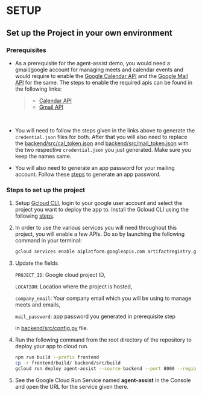 # SETUP

## Set up the Project in your own environment

### Prerequisites

- As a prerequisite for the agent-assist demo, you would need a gmail/google account for managing meets and calendar events and would require to enable the [Google Calendar API](https://developers.google.com/calendar/api/guides/overview) and the [Google Mail API](https://developers.google.com/gmail/api/guides) for the same. The steps to enable the required apis can be found in the following links:

  > - [Calendar API](https://developers.google.com/calendar/api/quickstart/python)
  > - [Gmail API](https://developers.google.com/gmail/api/quickstart/python)

    <br/>

- You will need to follow the steps given in the links above to generate the `credential.json` files for both. After that you will also need to replace the [backend/src/cal_token.json](backend/src/cal_token.json) and [backend/src/mail_token.json](backend/src/mail_token.json) with the two respective `credential.json` you just generated. Make sure you keep the names same.

- You will also need to generate an app password for your mailing account. Follow these [steps](https://support.google.com/mail/answer/185833?hl=en) to generate an app password.

### Steps to set up the project

1. Setup [Gcloud CLI](https://cloud.google.com/sdk/gcloud), login to your google user account and select the project you want to deploy the app to.
   Install the Gcloud CLI using the following [steps](https://cloud.google.com/sdk/docs/install-sdk).

2. In order to use the various services you will need throughout this project, you will enable a few APIs. Do so by launching the following command in your terminal:

   ```bash
   gcloud services enable aiplatform.googleapis.com artifactregistry.googleapis.com autoscaling.googleapis.com bigquery.googleapis.com bigquerydatapolicy.googleapis.com bigquerymigration.googleapis.com bigquerystorage.googleapis.com calendar-json.googleapis.com chat.googleapis.com cloudapis.googleapis.com cloudbuild.googleapis.com cloudfunctions.googleapis.com cloudidentity.googleapis.com cloudresourcemanager.googleapis.com cloudtrace.googleapis.com compute.googleapis.com container.googleapis.com containerfilesystem.googleapis.com containerregistry.googleapis.com deploymentmanager.googleapis.com dns.googleapis.com drive.googleapis.com eventarc.googleapis.com iam.googleapis.com iamcredentials.googleapis.com iap.googleapis.com logging.googleapis.com monitoring.googleapis.com networkconnectivity.googleapis.com oslogin.googleapis.com people.googleapis.com redis.googleapis.com run.googleapis.com runtimeconfig.googleapis.com securetoken.googleapis.com servicemanagement.googleapis.com serviceusage.googleapis.com source.googleapis.com sourcerepo.googleapis.com storage.googleapis.com testing.googleapis.com texttospeech.googleapis.com workstations.googleapis.com
   ```

3. Update the fields

   `PROJECT_ID`: Google cloud project ID,

   `LOCATION`: Location where the project is hosted,

   `company_email`: Your company email which you will be using to manage meets and emails,

   `mail_password`: app password you generated in prerequisite step

   in [backend/src/config.py](backend/src/config.py) file.

4. Run the following command from the root directory of the repository to deploy your app to cloud run.

   ```bash
   npm run build --prefix frontend
   cp -r frontend/build/ backend/src/build
   gcloud run deploy agent-assist --source backend --port 8000 --region asia-south1 --platform managed --allow-unauthenticated
   ```

5. See the Google Cloud Run Service named **agent-assist** in the Console and open the URL for the service given there.
